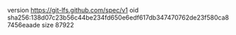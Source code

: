 version https://git-lfs.github.com/spec/v1
oid sha256:138d07c23b56c44be234fd650e6edf617db347470762de23f580ca87456eaade
size 87922
